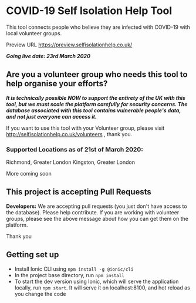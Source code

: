 # COVID-19 Self Isolation Help Tool

This tool connects people who believe they are infected with COVID-19 with local volunteer groups.

Preview URL https://preview.selfisolationhelp.co.uk/

***Going live date: 23rd March 2020***

## Are you a volunteer group who needs this tool to help organise your efforts?

***It is technically possible NOW to support the entirety of the UK with this tool, but we must scale the platform carefully for security concerns. The database associated with this tool contains vulnerable people's data, and not just everyone can access it.***

If you want to use this tool with your Volunteer group, please visit http://selfisolationhelp.co.uk/volunteers , thank you. 

### Supported Locations as of 21st of March 2020:

Richmond, Greater London
Kingston, Greater London

More coming soon

## This project is accepting Pull Requests

**Developers:** We are accepting pull requests (you just don't have access to the database). Please help contribute. If you are working with volunteer groups, please see the above message about how you can get them on the platform.

Thank you

## Getting set up

* Install Ionic CLI using `npm install -g @ionic/cli`
* In the project base directory, run `npm install`
* To start the dev version using Ionic, which will serve the application locally, run `npm start`. It will serve it on localhost:8100, and hot reload as you change the code


